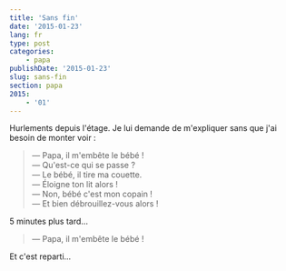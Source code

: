 ```yaml
---
title: 'Sans fin'
date: '2015-01-23'
lang: fr
type: post
categories:
    - papa
publishDate: '2015-01-23'
slug: sans-fin
section: papa
2015:
    - '01'
---
```


Hurlements depuis l'étage. Je lui demande de m'expliquer sans que j'ai besoin de monter voir :

> — Papa, il m'embête le bébé !  
> — Qu'est-ce qui se passe ?  
> — Le bébé, il tire ma couette.  
> — Éloigne ton lit alors !  
> — Non, bébé c'est mon copain !  
> — Et bien débrouillez-vous alors !

5 minutes plus tard...

> — Papa, il m'embête le bébé !

Et c'est reparti...
